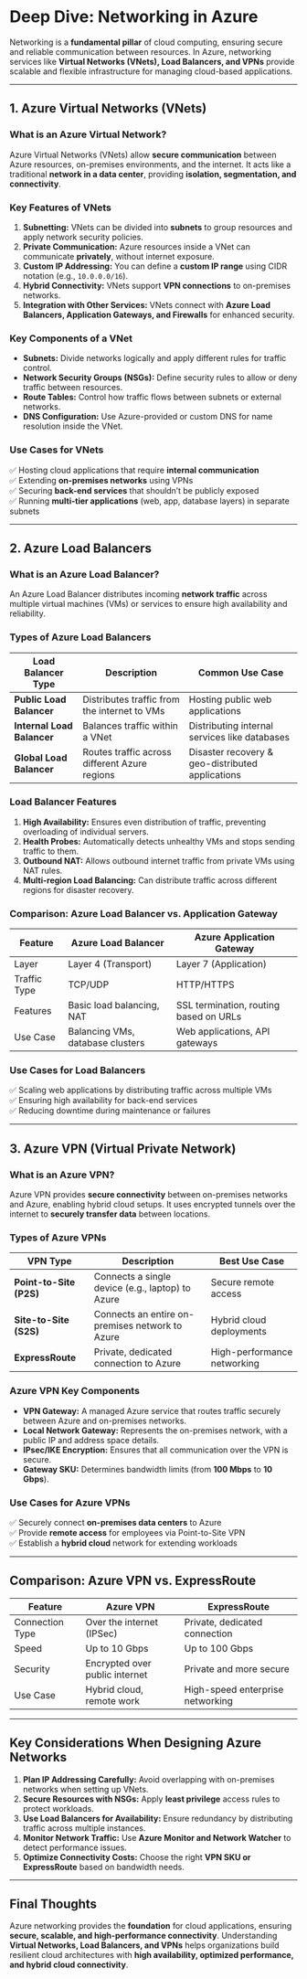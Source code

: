 # **Deep Dive: Networking in Azure**

Networking is a **fundamental pillar** of cloud computing, ensuring secure and reliable communication between resources. In Azure, networking services like **Virtual Networks (VNets), Load Balancers, and VPNs** provide scalable and flexible infrastructure for managing cloud-based applications.

---

## **1. Azure Virtual Networks (VNets)**

### **What is an Azure Virtual Network?**

Azure Virtual Networks (VNets) allow **secure communication** between Azure resources, on-premises environments, and the internet. It acts like a traditional **network in a data center**, providing **isolation, segmentation, and connectivity**.

### **Key Features of VNets**

1. **Subnetting:** VNets can be divided into **subnets** to group resources and apply network security policies.
2. **Private Communication:** Azure resources inside a VNet can communicate **privately**, without internet exposure.
3. **Custom IP Addressing:** You can define a **custom IP range** using CIDR notation (e.g., `10.0.0.0/16`).
4. **Hybrid Connectivity:** VNets support **VPN connections** to on-premises networks.
5. **Integration with Other Services:** VNets connect with **Azure Load Balancers, Application Gateways, and Firewalls** for enhanced security.

### **Key Components of a VNet**

- **Subnets:** Divide networks logically and apply different rules for traffic control.
- **Network Security Groups (NSGs):** Define security rules to allow or deny traffic between resources.
- **Route Tables:** Control how traffic flows between subnets or external networks.
- **DNS Configuration:** Use Azure-provided or custom DNS for name resolution inside the VNet.

### **Use Cases for VNets**

✅ Hosting cloud applications that require **internal communication**  
✅ Extending **on-premises networks** using VPNs  
✅ Securing **back-end services** that shouldn’t be publicly exposed  
✅ Running **multi-tier applications** (web, app, database layers) in separate subnets

---

## **2. Azure Load Balancers**

### **What is an Azure Load Balancer?**

An Azure Load Balancer distributes incoming **network traffic** across multiple virtual machines (VMs) or services to ensure high availability and reliability.

### **Types of Azure Load Balancers**

| Load Balancer Type         | Description                                   | Common Use Case                                  |
| -------------------------- | --------------------------------------------- | ------------------------------------------------ |
| **Public Load Balancer**   | Distributes traffic from the internet to VMs  | Hosting public web applications                  |
| **Internal Load Balancer** | Balances traffic within a VNet                | Distributing internal services like databases    |
| **Global Load Balancer**   | Routes traffic across different Azure regions | Disaster recovery & geo-distributed applications |

### **Load Balancer Features**

1. **High Availability:** Ensures even distribution of traffic, preventing overloading of individual servers.
2. **Health Probes:** Automatically detects unhealthy VMs and stops sending traffic to them.
3. **Outbound NAT:** Allows outbound internet traffic from private VMs using NAT rules.
4. **Multi-region Load Balancing:** Can distribute traffic across different regions for disaster recovery.

### **Comparison: Azure Load Balancer vs. Application Gateway**

| Feature      | Azure Load Balancer              | Azure Application Gateway              |
| ------------ | -------------------------------- | -------------------------------------- |
| Layer        | Layer 4 (Transport)              | Layer 7 (Application)                  |
| Traffic Type | TCP/UDP                          | HTTP/HTTPS                             |
| Features     | Basic load balancing, NAT        | SSL termination, routing based on URLs |
| Use Case     | Balancing VMs, database clusters | Web applications, API gateways         |

### **Use Cases for Load Balancers**

✅ Scaling web applications by distributing traffic across multiple VMs  
✅ Ensuring high availability for back-end services  
✅ Reducing downtime during maintenance or failures

---

## **3. Azure VPN (Virtual Private Network)**

### **What is an Azure VPN?**

Azure VPN provides **secure connectivity** between on-premises networks and Azure, enabling hybrid cloud setups. It uses encrypted tunnels over the internet to **securely transfer data** between locations.

### **Types of Azure VPNs**

| VPN Type                | Description                                      | Best Use Case               |
| ----------------------- | ------------------------------------------------ | --------------------------- |
| **Point-to-Site (P2S)** | Connects a single device (e.g., laptop) to Azure | Secure remote access        |
| **Site-to-Site (S2S)**  | Connects an entire on-premises network to Azure  | Hybrid cloud deployments    |
| **ExpressRoute**        | Private, dedicated connection to Azure           | High-performance networking |

### **Azure VPN Key Components**

- **VPN Gateway:** A managed Azure service that routes traffic securely between Azure and on-premises networks.
- **Local Network Gateway:** Represents the on-premises network, with a public IP and address space details.
- **IPsec/IKE Encryption:** Ensures that all communication over the VPN is secure.
- **Gateway SKU:** Determines bandwidth limits (from **100 Mbps** to **10 Gbps**).

### **Use Cases for Azure VPNs**

✅ Securely connect **on-premises data centers** to Azure  
✅ Provide **remote access** for employees via Point-to-Site VPN  
✅ Establish a **hybrid cloud** network for extending workloads

---

## **Comparison: Azure VPN vs. ExpressRoute**

| Feature         | Azure VPN                      | ExpressRoute                     |
| --------------- | ------------------------------ | -------------------------------- |
| Connection Type | Over the internet (IPSec)      | Private, dedicated connection    |
| Speed           | Up to 10 Gbps                  | Up to 100 Gbps                   |
| Security        | Encrypted over public internet | Private and more secure          |
| Use Case        | Hybrid cloud, remote work      | High-speed enterprise networking |

---

## **Key Considerations When Designing Azure Networks**

1. **Plan IP Addressing Carefully:** Avoid overlapping with on-premises networks when setting up VNets.
2. **Secure Resources with NSGs:** Apply **least privilege** access rules to protect workloads.
3. **Use Load Balancers for Availability:** Ensure redundancy by distributing traffic across multiple instances.
4. **Monitor Network Traffic:** Use **Azure Monitor and Network Watcher** to detect performance issues.
5. **Optimize Connectivity Costs:** Choose the right **VPN SKU or ExpressRoute** based on bandwidth needs.

---

## **Final Thoughts**

Azure networking provides the **foundation** for cloud applications, ensuring **secure, scalable, and high-performance connectivity**. Understanding **Virtual Networks, Load Balancers, and VPNs** helps organizations build resilient cloud architectures with **high availability, optimized performance, and hybrid cloud connectivity**.
